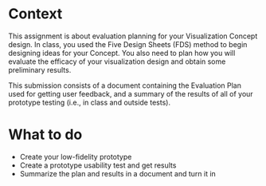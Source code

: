 # Context
This assignment is about evaluation planning for your Visualization Concept design. In class, you used the Five Design Sheets (FDS) method to begin designing ideas for your Concept. You also need to plan how you will evaluate the efficacy of your visualization design and obtain some preliminary results.

This submission consists of a document containing the Evaluation Plan used for getting user feedback, and a summary of the results of all of your prototype testing (i.e., in class and outside tests).

# What to do
* Create your low-fidelity prototype
* Create a prototype usability test and get results
* Summarize the plan and results in a document and turn it in
